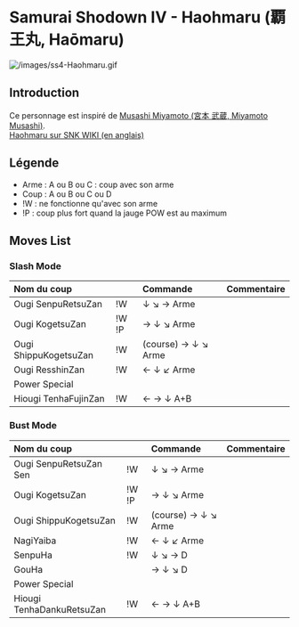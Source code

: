 # Samurai Shodown IV - Haohmaru (覇王丸, Haōmaru)

![](/images/ss4-Haohmaru.gif "/images/ss4-Haohmaru.gif")

## Introduction

Ce personnage est inspiré de [Musashi Miyamoto (宮本 武蔵, Miyamoto
Musashi)](http://fr.wikipedia.org/wiki/Musashi_Miyamoto).  
[Haohmaru sur SNK WIKI (en anglais)](http://snk.wikia.com/wiki/Haohmaru)

## Légende

- Arme : A ou B ou C : coup avec son arme
- Coup : A ou B ou C ou D
- !W : ne fonctionne qu'avec son arme
- !P : coup plus fort quand la jauge POW est au maximum

## Moves List

### Slash Mode

| Nom du coup           |       | Commande            | Commentaire |
|:----------------------|-------|:--------------------|:------------|
| Ougi SenpuRetsuZan    | !W    | ↓ ↘ → Arme          |             |
| Ougi KogetsuZan       | !W !P | → ↓ ↘ Arme          |             |
| Ougi ShippuKogetsuZan | !W    | (course) → ↓ ↘ Arme |             |
| Ougi ResshinZan       | !W    | ← ↓ ↙ Arme          |             |
| Power Special         |       |                     |             |
| Hiougi TenhaFujinZan  | !W    | ← → ↓ A+B           |             |

### Bust Mode

| Nom du coup               |       | Commande            | Commentaire |
|:--------------------------|-------|:--------------------|:------------|
| Ougi SenpuRetsuZan Sen    | !W    | ↓ ↘ → Arme          |             |
| Ougi KogetsuZan           | !W !P | → ↓ ↘ Arme          |             |
| Ougi ShippuKogetsuZan     | !W    | (course) → ↓ ↘ Arme |             |
| NagiYaiba                 | !W    | ← ↓ ↙ Arme          |             |
| SenpuHa                   | !W    | ↓ ↘ → D             |             |
| GouHa                     |       | → ↓ ↘ D             |             |
| Power Special             |       |                     |             |
| Hiougi TenhaDankuRetsuZan | !W    | ← → ↓ A+B           |             |
